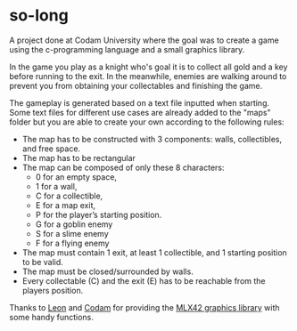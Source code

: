 # so-long
A project done at Codam University where the goal was to create a game using the c-programming language and a small graphics library.

In the game you play as a knight who's goal it is to collect all gold and a key before running to the exit. In the meanwhile, enemies are walking around to prevent you from obtaining your collectables and finishing the game.

The gameplay is generated based on a text file inputted when starting. Some text files for different use cases are already added to the "maps" folder but you are able to create your own according to the following rules:
- The map has to be constructed with 3 components: walls, collectibles, and free space.
- The map has to be rectangular
- The map can be composed of only these 8 characters:
  - 0 for an empty space,
  - 1 for a wall,
  - C for a collectible,
  - E for a map exit,
  - P for the player’s starting position.
  - G for a goblin enemy
  - S for a slime enemy
  - F for a flying enemy
- The map must contain 1 exit, at least 1 collectible, and 1 starting position to be valid.
- The map must be closed/surrounded by walls.
- Every collectable (C) and the exit (E) has to be reachable from the players position.

Thanks to [Leon](https://github.com/W2Wizard) and [Codam](https://www.codam.nl/) for providing the [MLX42 graphics library](https://github.com/codam-coding-college/MLX42) with some handy functions.
